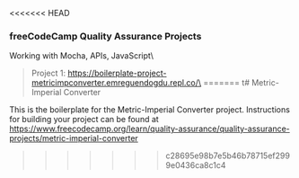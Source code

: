 <<<<<<< HEAD
### freeCodeCamp Quality Assurance Projects
Working with Mocha, APIs, JavaScript\
> Project 1: https://boilerplate-project-metricimpconverter.emreguendogdu.repl.co/\
=======
 t# Metric-Imperial Converter

This is the boilerplate for the Metric-Imperial Converter project. Instructions for building your project can be found at https://www.freecodecamp.org/learn/quality-assurance/quality-assurance-projects/metric-imperial-converter
>>>>>>> c28695e98b7e5b46b78715ef2999e0436ca8c1c4
